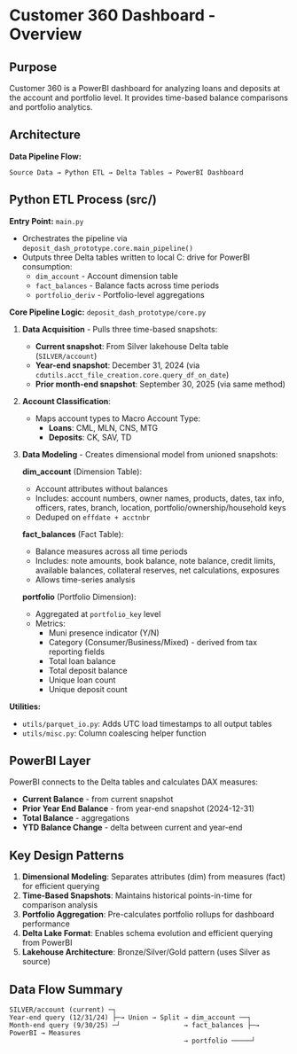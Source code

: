 # Customer 360 Dashboard - Overview

## Purpose
Customer 360 is a PowerBI dashboard for analyzing loans and deposits at the account and portfolio level. It provides time-based balance comparisons and portfolio analytics.

## Architecture

**Data Pipeline Flow:**
```
Source Data → Python ETL → Delta Tables → PowerBI Dashboard
```

## Python ETL Process (src/)

**Entry Point:** `main.py`
- Orchestrates the pipeline via `deposit_dash_prototype.core.main_pipeline()`
- Outputs three Delta tables written to local C: drive for PowerBI consumption:
  - `dim_account` - Account dimension table
  - `fact_balances` - Balance facts across time periods
  - `portfolio_deriv` - Portfolio-level aggregations

**Core Pipeline Logic:** `deposit_dash_prototype/core.py`

1. **Data Acquisition** - Pulls three time-based snapshots:
   - **Current snapshot**: From Silver lakehouse Delta table (`SILVER/account`)
   - **Year-end snapshot**: December 31, 2024 (via `cdutils.acct_file_creation.core.query_df_on_date`)
   - **Prior month-end snapshot**: September 30, 2025 (via same method)

2. **Account Classification**:
   - Maps account types to Macro Account Type:
     - **Loans**: CML, MLN, CNS, MTG
     - **Deposits**: CK, SAV, TD

3. **Data Modeling** - Creates dimensional model from unioned snapshots:

   **dim_account** (Dimension Table):
   - Account attributes without balances
   - Includes: account numbers, owner names, products, dates, tax info, officers, rates, branch, location, portfolio/ownership/household keys
   - Deduped on `effdate + acctnbr`

   **fact_balances** (Fact Table):
   - Balance measures across all time periods
   - Includes: note amounts, book balance, note balance, credit limits, available balances, collateral reserves, net calculations, exposures
   - Allows time-series analysis

   **portfolio** (Portfolio Dimension):
   - Aggregated at `portfolio_key` level
   - Metrics:
     - Muni presence indicator (Y/N)
     - Category (Consumer/Business/Mixed) - derived from tax reporting fields
     - Total loan balance
     - Total deposit balance
     - Unique loan count
     - Unique deposit count

**Utilities:**
- `utils/parquet_io.py`: Adds UTC load timestamps to all output tables
- `utils/misc.py`: Column coalescing helper function

## PowerBI Layer

PowerBI connects to the Delta tables and calculates DAX measures:
- **Current Balance** - from current snapshot
- **Prior Year End Balance** - from year-end snapshot (2024-12-31)
- **Total Balance** - aggregations
- **YTD Balance Change** - delta between current and year-end

## Key Design Patterns

1. **Dimensional Modeling**: Separates attributes (dim) from measures (fact) for efficient querying
2. **Time-Based Snapshots**: Maintains historical points-in-time for comparison analysis
3. **Portfolio Aggregation**: Pre-calculates portfolio rollups for dashboard performance
4. **Delta Lake Format**: Enables schema evolution and efficient querying from PowerBI
5. **Lakehouse Architecture**: Bronze/Silver/Gold pattern (uses Silver as source)

## Data Flow Summary

```
SILVER/account (current) ─┐
Year-end query (12/31/24) ├─→ Union → Split → dim_account ──┐
Month-end query (9/30/25) ─┘                → fact_balances ├─→ PowerBI → Measures
                                            → portfolio ─────┘
```
